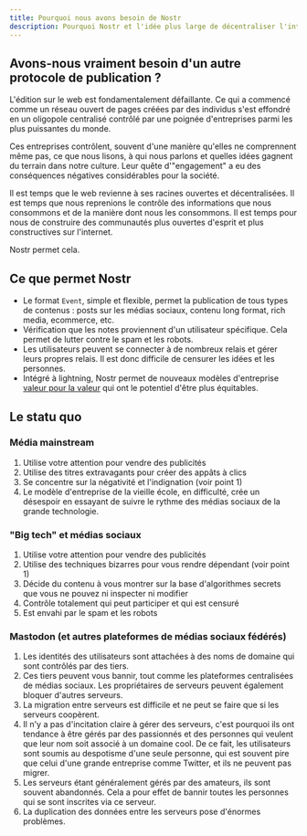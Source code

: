 ```yaml
---
title: Pourquoi nous avons besoin de Nostr
description: Pourquoi Nostr et l'idée plus large de décentraliser l'internet sont des concepts importants.
---
```


## Avons-nous vraiment besoin d'un autre protocole de publication ?

L'édition sur le web est fondamentalement défaillante. Ce qui a commencé comme un réseau ouvert de pages créées par des individus s'est effondré en un oligopole centralisé contrôlé par une poignée d'entreprises parmi les plus puissantes du monde.

Ces entreprises contrôlent, souvent d'une manière qu'elles ne comprennent même pas, ce que nous lisons, à qui nous parlons et quelles idées gagnent du terrain dans notre culture. Leur quête d'"engagement" a eu des conséquences négatives considérables pour la société.

Il est temps que le web revienne à ses racines ouvertes et décentralisées. Il est temps que nous reprenions le contrôle des informations que nous consommons et de la manière dont nous les consommons. Il est temps pour nous de construire des communautés plus ouvertes d'esprit et plus constructives sur l'internet.

Nostr permet cela.

## Ce que permet Nostr

- Le format `Event`, simple et flexible, permet la publication de tous types de contenus : posts sur les médias sociaux, contenu long format, rich media, ecommerce, etc.
- Vérification que les notes proviennent d'un utilisateur spécifique. Cela permet de lutter contre le spam et les robots.
- Les utilisateurs peuvent se connecter à de nombreux relais et gérer leurs propres relais. Il est donc difficile de censurer les idées et les personnes.
- Intégré à lightning, Nostr permet de nouveaux modèles d'entreprise [valeur pour la valeur](https://value4value.info/) qui ont le potentiel d'être plus équitables.

## Le statu quo

### Média mainstream

1. Utilise votre attention pour vendre des publicités
1. Utilise des titres extravagants pour créer des appâts à clics
1. Se concentre sur la négativité et l'indignation (voir point 1)
1. Le modèle d'entreprise de la vieille école, en difficulté, crée un désespoir en essayant de suivre le rythme des médias sociaux de la grande technologie.

### "Big tech" et médias sociaux

1. Utilise votre attention pour vendre des publicités
1. Utilise des techniques bizarres pour vous rendre dépendant (voir point 1)
1. Décide du contenu à vous montrer sur la base d'algorithmes secrets que vous ne pouvez ni inspecter ni modifier
1. Contrôle totalement qui peut participer et qui est censuré
1. Est envahi par le spam et les robots

###  Mastodon (et autres plateformes de médias sociaux fédérés)

1. Les identités des utilisateurs sont attachées à des noms de domaine qui sont contrôlés par des tiers.
1. Ces tiers peuvent vous bannir, tout comme les plateformes centralisées de médias sociaux. Les propriétaires de serveurs peuvent également bloquer d'autres serveurs.
1. La migration entre serveurs est difficile et ne peut se faire que si les serveurs coopèrent.
1. Il n'y a pas d'incitation claire à gérer des serveurs, c'est pourquoi ils ont tendance à être gérés par des passionnés et des personnes qui veulent que leur nom soit associé à un domaine cool. De ce fait, les utilisateurs sont soumis au despotisme d'une seule personne, qui est souvent pire que celui d'une grande entreprise comme Twitter, et ils ne peuvent pas migrer.
1. Les serveurs étant généralement gérés par des amateurs, ils sont souvent abandonnés. Cela a pour effet de bannir toutes les personnes qui se sont inscrites via ce serveur.
1. La duplication des données entre les serveurs pose d'énormes problèmes.
